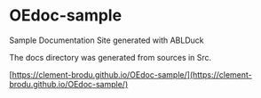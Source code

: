 # OEdoc-sample
Sample Documentation Site generated with ABLDuck

The docs directory was generated from sources in Src.

[https://clement-brodu.github.io/OEdoc-sample/](https://clement-brodu.github.io/OEdoc-sample/)
